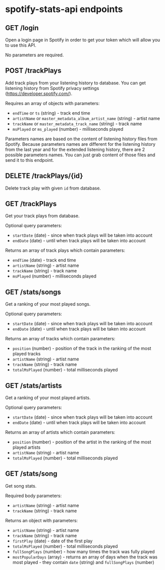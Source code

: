 # spotify-stats-api endpoints
## GET /login
Open a login page in Spotify in order to get your token which will allow you to use this API.

No parameters are required.

## POST /trackPlays
Add track plays from your listening history to database. You can get listening history from Spotify privacy settings (https://developer.spotify.com/).

Requires an array of objects with parameters:
* `endTime` or `ts` (string) - track end time
* `artistName` or `master_metadata_album_artist_name` (string) - artist name
* `trackName` or `master_metadata_track_name` (string) - track name
* `msPlayed` or `ms_played` (number) - milliseconds played

Parameters names are based on the content of listening history files from Spotify. Because parameters names are different for the listening history from the last year and for the extended listening history, there are 2 possible parameters names. You can just grab content of those files and send it to this endpoint.

## DELETE /trackPlays/{id}
Delete track play with given `id` from database.

## GET /trackPlays
Get your track plays from database.

Optional query parameters:
* `startDate` (date) - since when track plays will be taken into account
* `endDate` (date) - until when track plays will be taken into account

Returns an array of track plays which contain parameters:
* `endTime` (date) - track end time
* `artistName` (string) - artist name
* `trackName` (string) - track name
* `msPlayed` (number) - milliseconds played

## GET /stats/songs
Get a ranking of your most played songs.

Optional query parameters:
* `startDate` (date) - since when track plays will be taken into account
* `endDate` (date) - until when track plays will be taken into account

Returns an array of tracks which contain parameters:
* `position` (number) - position of the track in the ranking of the most played tracks
* `artistName` (string) - artist name
* `trackName` (string) - track name
* `totalMsPlayed` (number) - total milliseconds played

## GET /stats/artists
Get a ranking of your most played artists.

Optional query parameters:
* `startDate` (date) - since when track plays will be taken into account
* `endDate` (date) - until when track plays will be taken into account

Returns an array of artists which contain parameters:
* `position` (number) - position of the artist in the ranking of the most played artists
* `artistName` (string) - artist name
* `totalMsPlayed` (number) - total milliseconds played

## GET /stats/song
Get song stats.

Required body parameters:
* `artistName` (string) - artist name
* `trackName` (string) - track name

Returns an object with parameters:
* `artistName` (string) - artist name
* `trackName` (string) - track name
* `firstPlay` (date) - date of the first play
* `totalMsPlayed` (number) - total milliseconds played
* `fullSongPlays` (number) - how many times the track was fully played
* `mostPopularDays` (array) - returns an array of days when the track was most played - they contain `date` (string) and  `fullSongPlays` (number)

